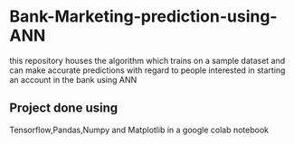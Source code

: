 # Bank-Marketing-prediction-using-ANN
this repository houses the algorithm which trains on a sample dataset and can make accurate predictions with regard to people interested in starting an account in the bank using ANN
## Project done using
Tensorflow,Pandas,Numpy and Matplotlib in a google colab notebook
